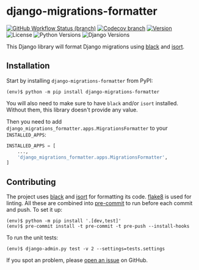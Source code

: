 # django-migrations-formatter

[![GitHub Workflow Status (branch)](https://img.shields.io/github/workflow/status/MarkusH/django-migrations-formatter/Lint%20&%20Test/main?style=for-the-badge)](https://github.com/MarkusH/django-migrations-formatter/actions?query=branch%3Amain+event%3Apush)
[![Codecov branch](https://img.shields.io/codecov/c/gh/MarkusH/django-migrations-formatter/main?style=for-the-badge)](https://app.codecov.io/gh/MarkusH/django-migrations-formatter/branch/main)
[![Version](https://img.shields.io/pypi/v/django-migrations-formatter?label=Version&style=for-the-badge)](https://pypi.org/project/django-migrations-formatter/)
![License](https://img.shields.io/pypi/l/django-migrations-formatter?style=for-the-badge)
![Python Versions](https://img.shields.io/pypi/pyversions/django-migrations-formatter?label=Python&style=for-the-badge)
![Django Versions](https://img.shields.io/pypi/djversions/django-migrations-formatter?color=%230C4B33&label=Django&style=for-the-badge)

This Django library will format Django migrations using
[black](https://pypi.org/project/black/) and [isort](https://pypi.org/project/isort/).

## Installation

Start by installing `django-migrations-formatter` from PyPI:

```console
(env)$ python -m pip install django-migrations-formatter
```

You will also need to make sure to have `black` and/or `isort` installed.
Without them, this library doesn't provide any value.

Then you need to add `django_migrations_formatter.apps.MigrationsFormatter` to
your `INSTALLED_APPS`:

```python
INSTALLED_APPS = [
    ...,
    'django_migrations_formatter.apps.MigrationsFormatter',
]
```

## Contributing

The project uses [black](https://pypi.org/project/black/) and
[isort](https://pypi.org/project/isort/) for formatting its code.
[flake8](https://pypi.org/project/flake8/) is used for linting. All these are
combined into [pre-commit](https://pre-commit.com/) to run before each commit
and push. To set it up:

```console
(env)$ python -m pip install '.[dev,test]'
(env)$ pre-commit install -t pre-commit -t pre-push --install-hooks
```

To run the unit tests:

```console
(env)$ django-admin.py test -v 2 --settings=tests.settings
```

If you spot an problem, please [open an issue](https://github.com/MarkusH/django-migrations-formatter/issues/new)
on GitHub.
